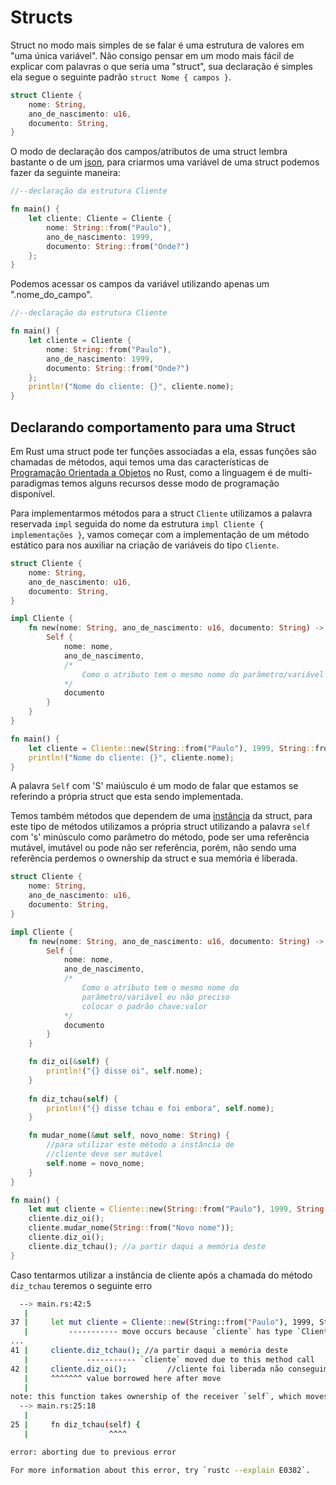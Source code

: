 # Structs

Struct no modo mais simples de se falar é uma estrutura de valores em "uma única variável". Não consigo pensar em um modo mais fácil de explicar com palavras o que seria uma "struct", sua declaração é simples ela segue o seguinte padrão `struct Nome { campos }`.

```rust
struct Cliente {
    nome: String,
    ano_de_nascimento: u16,
    documento: String,
}
```

O modo de declaração dos campos/atributos de uma struct lembra bastante o de um [json](https://en.wikipedia.org/wiki/JSON), para criarmos uma variável de uma struct podemos fazer da seguinte maneira:

```rust
//--declaração da estrutura Cliente

fn main() {
    let cliente: Cliente = Cliente { 
        nome: String::from("Paulo"),
        ano_de_nascimento: 1999, 
        documento: String::from("Onde?") 
    };
}
```

Podemos acessar os campos da variável utilizando apenas um ".nome_do_campo".

```rust
//--declaração da estrutura Cliente

fn main() {
    let cliente = Cliente { 
        nome: String::from("Paulo"),
        ano_de_nascimento: 1999, 
        documento: String::from("Onde?") 
    };
    println!("Nome do cliente: {}", cliente.nome);
}
```

## Declarando comportamento para uma Struct

Em Rust uma struct pode ter funções associadas a ela, essas funções são chamadas de métodos, aqui temos uma das características de [Programação Orientada a Objetos]() no Rust, como a linguagem é de multi-paradigmas temos alguns recursos desse modo de programação disponível.

Para implementarmos métodos para a struct `Cliente` utilizamos a palavra reservada `impl` seguida do nome da estrutura `impl Cliente { implementações }`, vamos começar com a implementação de um método estático para nos auxiliar na criação de variáveis do tipo `Cliente`.

```rust
struct Cliente {
    nome: String,
    ano_de_nascimento: u16,
    documento: String,
}

impl Cliente {
    fn new(nome: String, ano_de_nascimento: u16, documento: String) -> Self {
        Self {
            nome: nome,
            ano_de_nascimento,
            /*
                Como o atributo tem o mesmo nome do parâmetro/variável eu não preciso colocar o padrão chave:valor
            */
            documento
        }
    }
}

fn main() {
    let cliente = Cliente::new(String::from("Paulo"), 1999, String::from("Onde?"));
    println!("Nome do cliente: {}", cliente.nome);
}
```

A palavra `Self` com 'S' maiúsculo é um modo de falar que estamos se referindo a própria struct que esta sendo implementada.

Temos também métodos que dependem de uma [instância](https://en.wikipedia.org/wiki/Instance_(computer_science)) da struct, para este tipo de métodos utilizamos a própria struct utilizando a palavra `self` com 's' minúsculo como parâmetro do método, pode ser uma referência mutável, imutável ou pode não ser referência, porém, não sendo uma referência perdemos o ownership da struct e sua memória é liberada.

```rust
struct Cliente {
    nome: String,
    ano_de_nascimento: u16,
    documento: String,
}

impl Cliente {
    fn new(nome: String, ano_de_nascimento: u16, documento: String) -> Self {
        Self {
            nome: nome,
            ano_de_nascimento,
            /*
                Como o atributo tem o mesmo nome do 
                parâmetro/variável eu não preciso 
                colocar o padrão chave:valor
            */
            documento
        }
    }

    fn diz_oi(&self) {
        println!("{} disse oi", self.nome);
    }
    
    fn diz_tchau(self) {
        println!("{} disse tchau e foi embora", self.nome);
    } 

    fn mudar_nome(&mut self, novo_nome: String) {
        //para utilizar este método a instância de 
        //cliente deve ser mutável
        self.nome = novo_nome;
    }
}

fn main() {
    let mut cliente = Cliente::new(String::from("Paulo"), 1999, String::from("Onde?"));
    cliente.diz_oi();
    cliente.mudar_nome(String::from("Novo nome")); 
    cliente.diz_oi();
    cliente.diz_tchau(); //a partir daqui a memória deste               //cliente foi liberada não conseguimos mais utilizar
}
```

Caso tentarmos utilizar a instância de cliente após a chamada do método `diz_tchau` teremos o seguinte erro

```bash
  --> main.rs:42:5
   |
37 |     let mut cliente = Cliente::new(String::from("Paulo"), 1999, String::from("Onde?"));
   |         ----------- move occurs because `cliente` has type `Cliente`, which does not implement the `Copy` trait
...
41 |     cliente.diz_tchau(); //a partir daqui a memória deste      
   |             ----------- `cliente` moved due to this method call
42 |     cliente.diz_oi();         //cliente foi liberada não conseguimos mais utilizar
   |     ^^^^^^^ value borrowed here after move
   |
note: this function takes ownership of the receiver `self`, which moves `cliente`
  --> main.rs:25:18
   |
25 |     fn diz_tchau(self) {
   |                  ^^^^

error: aborting due to previous error

For more information about this error, try `rustc --explain E0382`.
```
